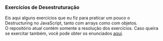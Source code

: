### Exercícios de Desestruturação

Eis aqui alguns exercícios que eu fiz para praticar um pouco o Destructuring no JavaScript, tanto com arrays como com objetos.\
O repositório atual contém somente a resolução dos exercícios. Caso queira se exercitar também, você pode obter os enunciados [aqui](https://github.com/Rikezenho/exercicios-de-destructuring).

